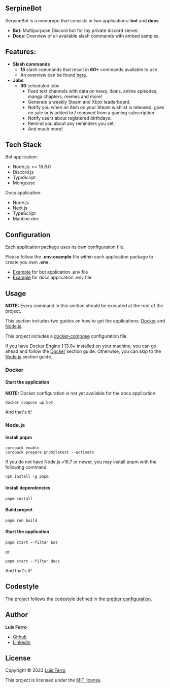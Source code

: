 ## SerpineBot

SerpineBot is a monorepo that consists in two applications: **bot** and **docs**.

-   **Bot**: Multipurpose Discord bot for my private discord server.
-   **Docs**: Overview of all available slash commands with embed samples.

## Features:

-   **Slash commands**
    -   **15** slash commands that result in **60+** commands available to use.
    -   An overview can be found [here](https://serpine-bot.vercel.app).
-   **Jobs**
    -   **30** scheduled jobs
        -   Feed text channels with data on news, deals, anime episodes, manga chapters, memes and more!
        -   Generate a weekly Steam and Xbox leaderboard.
        -   Notify you when an item on your Steam wishlist is released, goes on sale or is added to / removed from a gaming subscription.
        -   Notify users about registered birthdays.
        -   Remind you about any reminders you set.
        -   And much more!

## Tech Stack

Bot application:

-   Node.js: >= 16.9.0
-   Discord.js
-   TypeScript
-   Mongoose

Docs application:

-   Node.js
-   Next.js
-   TypeScript
-   Mantine.dev

## Configuration

Each application package uses its own configuration file.

Please follow the **.env.example** file within each application package to create you own **.env**.

-   [Example](/apps/bot/.env.example) for bot application .env file
-   [Example](/apps/docs/.env.example) for docs application .env file

## Usage

**NOTE:** Every command in this section should be executed at the root of the project.

This section includes two guides on how to get the applications: [Docker](#docker) and [Node.js](#nodejs).

This project includes a [docker-compose](docker-compose.yaml) configuration file.

If you have Docker Engine 1.13.0+ installed on your machine, you can go ahead and follow the [Docker](#docker) section guide.
Otherwise, you can skip to the [Node.js](#nodejs) section guide.

### Docker

#### Start the application

**NOTE:** Docker configuration is not yet available for the docs application.

```
docker compose up bot
```

And that's it!

### Node.js

#### Install pnpm

```
corepack enable
corepack prepare pnpm@latest --activate
```

If you do not have Node.js v16.7 or newer, you may install pnpm with the following command:

```
npm install -g pnpm
```

#### Install dependencies

```
pnpm install
```

#### Build project

```
pnpm run build
```

#### Start the application

```
pnpm start --filter bot
```

or

```
pnpm start --filter docs
```

And that's it!

## Codestyle

The project follows the codestyle defined in the [prettier configuration](.prettierrc).

## Author

**Luís Ferro**

-   [Github](https://github.com/luferro)
-   [LinkedIn](https://www.linkedin.com/in/luis-ferro/)

## License

Copyright © 2023 [Luís Ferro](https://github.com/luferro)

This project is licensed under the [MIT license](LICENSE).
